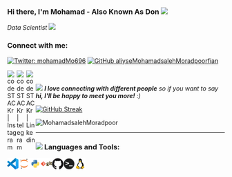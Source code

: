 ### Hi there, I'm Mohamad - Also Known As Don <img src="https://media.giphy.com/media/fYSnHlufseco8Fh93Z/giphy.gif" width="30">

<p><em>Data Scientist <img src="https://media.giphy.com/media/WUlplcMpOCEmTGBtBW/giphy.gif" width="30"> 
</em></p>


### Connect with me:

[![Twitter: mohamadMo696](https://img.shields.io/twitter/follow/mohamadMo696?style=social)](https://twitter.com/mohamadMo696)
[![GitHub aliyseMohamadsalehMoradpoorfian](https://img.shields.io/github/followers/thaiane?label=follow&style=social)](https://github.com/MohamadsalehMoradpoor)

[<img align="left" alt="codeSTACKr | Instagram" width="22px" src="https://cdn.jsdelivr.net/npm/simple-icons@v3/icons/instagram.svg" />](https://www.instagram.com/mr.programmer78)

[<img align="left" alt="codeSTACKr | telegram" width="22px" src="https://cdn.jsdelivr.net/npm/simple-icons@v3/icons/telegram.svg" />](https://t.me/+54Kl8M-SGohjYTY8)

[<img align="left" alt="codeSTACKr | Linkedin" width="22px" src="https://cdn.jsdelivr.net/npm/simple-icons@v3/icons/linkedin.svg" />](http://www.linkedin.com/in/saleh-moradpour-753bb3221/)

<br />

<img src="https://media.giphy.com/media/LnQjpWaON8nhr21vNW/giphy.gif" width="60"> <em><b>I love connecting with different people</b> so if you want to say <b>hi, I'll be happy to meet you more!</b> :)</em>

[![GitHub Streak](http://github-readme-streak-stats.herokuapp.com?user=MohamadsalehMoradpoor&theme=dark&hide_border=true)](https://git.io/streak-stats)

![MohamadsalehMoradpoor](https://github-readme-stats.vercel.app/api?username=MohamadsalehMoradpoor&show_icons=true&theme=shades-of-purple)

---

### <img src="https://media.giphy.com/media/VgCDAzcKvsR6OM0uWg/giphy.gif" width="50"> Languages and Tools:


<img align="left" alt="Visual Studio Code" width="26px" src="https://raw.githubusercontent.com/github/explore/80688e429a7d4ef2fca1e82350fe8e3517d3494d/topics/visual-studio-code/visual-studio-code.png" />

<img align="left" alt="Jupyter notebook" width="26px" src="https://raw.githubusercontent.com/github/explore/80688e429a7d4ef2fca1e82350fe8e3517d3494d/topics/jupyter-notebook/jupyter-notebook.png" />

<img align="left" alt="Python" width="26px" src="https://raw.githubusercontent.com/github/explore/80688e429a7d4ef2fca1e82350fe8e3517d3494d/topics/python/python.png" />

<img align="left" alt="Git" width="26px" src="https://raw.githubusercontent.com/github/explore/80688e429a7d4ef2fca1e82350fe8e3517d3494d/topics/git/git.png" />

<img align="left" alt="GitHub" width="26px" src="https://raw.githubusercontent.com/github/explore/78df643247d429f6cc873026c0622819ad797942/topics/github/github.png" />

<img align="left" alt="Terminal" width="26px" src="https://raw.githubusercontent.com/github/explore/80688e429a7d4ef2fca1e82350fe8e3517d3494d/topics/terminal/terminal.png" />

<img align="left" alt="Linux" width="26px" src="https://raw.githubusercontent.com/github/explore/80688e429a7d4ef2fca1e82350fe8e3517d3494d/topics/linux/linux.png" />
